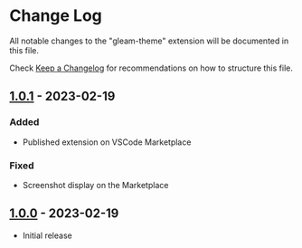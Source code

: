 # Change Log

All notable changes to the "gleam-theme" extension will be documented in this file.

Check [Keep a Changelog](http://keepachangelog.com/) for recommendations on how to structure this file.

## [1.0.1] - 2023-02-19

### Added
- Published extension on VSCode Marketplace

### Fixed
- Screenshot display on the Marketplace

## [1.0.0] - 2023-02-19

- Initial release

[1.0.0]: https://github.com/trag1c/gleam-theme/releases/tag/1.0.0
[1.0.1]: https://github.com/trag1c/gleam-theme/compare/1.0.0...1.0.1